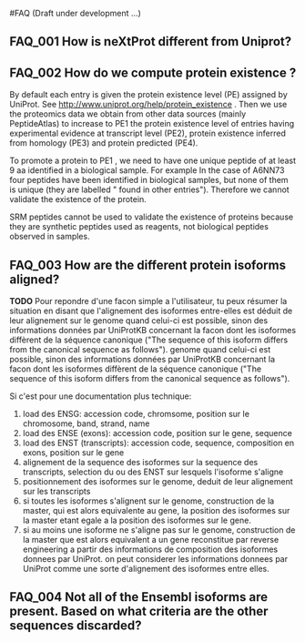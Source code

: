 #FAQ (Draft under development ...)

## FAQ_001 How is neXtProt different from Uniprot?

## FAQ_002 How do we compute protein existence ?

By default each entry is given the protein existence level (PE) assigned by UniProt. See http://www.uniprot.org/help/protein_existence .
Then we use the proteomics data we obtain from other data sources (mainly PeptideAtlas) to increase to PE1 the protein existence level of entries having experimental evidence at transcript level (PE2), protein existence inferred from homology (PE3) and protein predicted (PE4).

To promote a protein to PE1 , we need to have one unique peptide of at least 9 aa identified in a biological sample.
For example In the case of A6NN73 four peptides have been identified in biological samples, but none of them is unique (they are labelled 
" found in other entries"). Therefore we cannot validate the existence of the protein.

SRM peptides cannot be used to validate the existence of proteins because they are synthetic peptides used as reagents, 
not biological peptides observed in samples.

## FAQ_003 How are the different protein isoforms aligned?

**TODO**
Pour repondre d'une facon simple a l'utilisateur, tu peux résumer la situation en disant que l'alignement des isoformes entre-elles est déduit de leur alignement sur le genome quand celui-ci est possible, sinon des informations données par UniProtKB concernant la facon dont les isoformes diffèrent de la séquence canonique ("The sequence of this isoform differs from the canonical sequence as follows").
genome quand celui-ci est possible, sinon des informations données par UniProtKB concernant la facon dont les isoformes diffèrent de la séquence canonique ("The sequence of this isoform differs from the canonical sequence as follows").

Si c'est pour une documentation plus technique:

1. load des ENSG: accession code, chromsome, position sur le chromosome, band, strand, name
2. load des ENSE (exons): accession code, position sur le gene, sequence
3. load des ENST (transcripts): accession code, sequence, composition en exons, position sur le gene
4. alignement de la sequence des isoformes sur la sequence des transcripts, selection du ou des ENST sur lesquels l'isoforme s'aligne
5. positionnement des isoformes sur le genome, deduit de leur alignement sur les transcripts
6. si toutes les isoformes s'alignent sur le genome, construction de la master, qui est alors equivalente au gene, la position des isoformes sur la master etant egale a la position des isoformes sur le gene.
7. si au moins une isoforme ne s'aligne pas sur le genome, construction de la master que est alors equivalent a un gene reconstitue par reverse engineering a partir des informations de composition des isoformes donnees par UniProt.
    on peut considerer les informations donnees par UniProt comme une sorte d'alignement des isoformes entre elles.


## FAQ_004 Not all of the Ensembl isoforms are present. Based on what criteria are the other sequences discarded?
